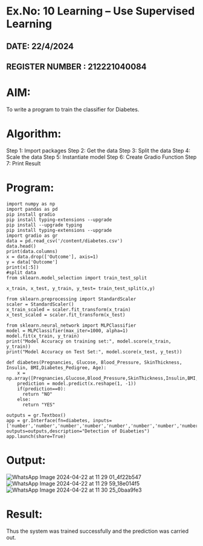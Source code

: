 # Ex.No: 10 Learning – Use Supervised Learning  
## DATE: 22/4/2024                                                                           
## REGISTER NUMBER : 212221040084
# AIM: 
To write a program to train the classifier for Diabetes.
#  Algorithm:
Step 1: Import packages
Step 2: Get the data
Step 3: Split the data
Step 4: Scale the data
Step 5: Instantiate model
Step 6: Create Gradio Function
Step 7: Print Result
# Program:
```
import numpy as np
import pandas as pd
pip install gradio
pip install typing-extensions --upgrade
pip install --upgrade typing
pip install typing-extensions --upgrade
import gradio as gr
data = pd.read_csv('/content/diabetes.csv')
data.head()
print(data.columns)
x = data.drop(['Outcome'], axis=1)
y = data['Outcome']
print(x[:5])
#split data
from sklearn.model_selection import train_test_split

x_train, x_test, y_train, y_test= train_test_split(x,y)

from sklearn.preprocessing import StandardScaler
scaler = StandardScaler()
x_train_scaled = scaler.fit_transform(x_train)
x_test_scaled = scaler.fit_transform(x_test)

from sklearn.neural_network import MLPClassifier
model = MLPClassifier(max_iter=1000, alpha=1)
model.fit(x_train, y_train)
print("Model Accuracy on training set:", model.score(x_train, y_train))
print("Model Accuracy on Test Set:", model.score(x_test, y_test))

def diabetes(Pregnancies, Glucose, Blood_Pressure, SkinThickness, Insulin, BMI,Diabetes_Pedigree, Age):
    x = np.array([Pregnancies,Glucose,Blood_Pressure,SkinThickness,Insulin,BMI,Diabetes_Pedigree,Age])
    prediction = model.predict(x.reshape(1, -1))
    if(prediction==0):
      return "NO"
    else:
      return "YES"

outputs = gr.Textbox()
app = gr.Interface(fn=diabetes, inputs=['number','number','number','number','number','number','number','number'], outputs=outputs,description="Detection of Diabeties")
app.launch(share=True)
```

# Output:
![WhatsApp Image 2024-04-22 at 11 29 01_4f22b547](https://github.com/HibaRajarajeswari/DIABETES-CLASSIFIER/assets/129970809/f424c4d6-6c97-4e06-bd97-e2dc888cf7b1)
![WhatsApp Image 2024-04-22 at 11 29 59_18e014f5](https://github.com/HibaRajarajeswari/DIABETES-CLASSIFIER/assets/129970809/5c569a5a-27a0-4523-a5c8-396977e73ea5)
![WhatsApp Image 2024-04-22 at 11 30 25_0baa9fe3](https://github.com/HibaRajarajeswari/DIABETES-CLASSIFIER/assets/129970809/e84dd75e-408e-4fac-93ce-02d003ffeb91)



# Result:
Thus the system was trained successfully and the prediction was carried out.
